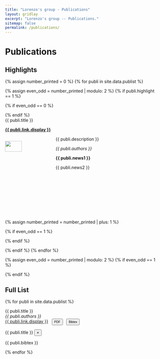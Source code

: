 ```yaml
---
title: "Lorenzo's group - Publications"
layout: gridlay
excerpt: "Lorenzo's group -- Publications."
sitemap: false
permalink: /publications/
---
```



# Publications

## Highlights

<!--(For a full list see [below](#full-list)) or go to [Google Scholar](https://scholar.google.ch/citations?user=TqxYWZsAAAAJ), [ResearcherID](https://www.researcherid.com/rid/D-7763-2012)) -->

{% assign number_printed = 0 %}
{% for publi in site.data.publist %}

{% assign even_odd = number_printed | modulo: 2 %}
{% if publi.highlight == 1 %}

{% if even_odd == 0 %}
<div class="row">
{% endif %}

<div class="col-sm-6 clearfix">
 <div class="well" style="height:320px;">
  <pubtit>{{ publi.title }}</pubtit>
  <p><strong><a href="{{ publi.link.url }}">{{ publi.link.display }}</a></strong></p>
  <img src="{{ site.url }}{{ site.baseurl }}/images/pubpic/{{ publi.image }}" class="img-responsive" width="33%" style="float: left; margin-top: 15px; margin-bottom: 25px" />
  <p>{{ publi.description }}</p>
  <p><em>{{ publi.authors }}</em></p>
  <p class="text-danger"><strong> {{ publi.news1 }}</strong></p>
  <p> {{ publi.news2 }}</p>
 </div>
</div>

{% assign number_printed = number_printed | plus: 1 %}

{% if even_odd == 1 %}
</div>
{% endif %}

{% endif %}
{% endfor %}

{% assign even_odd = number_printed | modulo: 2 %}
{% if even_odd == 1 %}
</div>
{% endif %}

<!-- <p> &nbsp; </p> -->

## Full List

{% for publi in site.data.publist %}

  {{ publi.title }} <br />
  <em>{{ publi.authors }} </em><br /><a href="{{ publi.link.url }}">{{ publi.link.display }}</a>
<button type="button" class="btn btn-success" onclick="location.href = '{{ publi.pdf }}';" style="padding: 3px 6px 3px;margin-left:8px;font-size: 10px;">
  PDF
</button>
<button type="button" class="btn btn-primary" data-toggle="modal" data-target="#{{ publi.bibid }}" style="padding: 3px 6px 3px;margin-left:8px;font-size: 10px;">
  Bibtex
</button>
<div class="modal fade" id="{{ publi.bibid }}" tabindex="-1" role="dialog" aria-labelledby="exampleModalLabel" aria-hidden="true">
 <div class="modal-dialog" role="document">
  <div class="modal-content">
   <div class="modal-header"> {{ publi.title }}
   <button type="button" class="close" data-dismiss="modal" aria-label="Close"><span aria-hidden="true">&times;</span></button>
   </div>
   <div class="modal-body"><p>{{ publi.bibtex }}</p></div>
  </div>
 </div>
</div>

{% endfor %}

